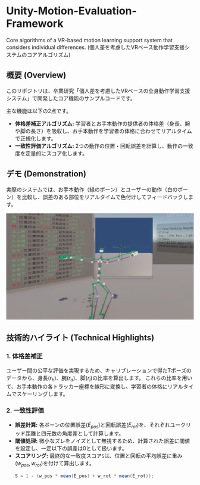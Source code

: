 # Unity-Motion-Evaluation-Framework
Core algorithms of a VR-based motion learning support system that considers individual differences.  (個人差を考慮したVRベース動作学習支援システムのコアアルゴリズム)
## 概要 (Overview)
このリポジトリは、卒業研究「個人差を考慮したVRベースの全身動作学習支援システム」で開発したコア機能のサンプルコードです。 

主な機能は以下の2点です。
- **体格差補正アルゴリズム:** 学習者とお手本動作の提供者の体格差（身長、腕や脚の長さ）を吸収し、お手本動作を学習者の体格に合わせてリアルタイムで正規化します。 
- **一致性評価アルゴリズム:** 2つの動作の位置・回転誤差を計算し、動作の一致度を定量的にスコア化します。 

## デモ (Demonstration)
実際のシステムでは、お手本動作（緑のボーン）とユーザーの動作（白のボーン）を比較し、誤差のある部位をリアルタイムで色付けしてフィードバックします。 

![demo](assets/Demo.png)  

## 技術的ハイライト (Technical Highlights)
### 1. 体格差補正 
ユーザー間の公平な評価を実現するため、キャリブレーションで得たTポーズのデータから、身長($r_h$)、腕($r_a$)、脚($r_l$)の比率を算出します。  これらの比率を用いて、お手本動作の各トラッカー座標を線形に変換し、学習者の体格にリアルタイムでスケーリングします。

### 2. 一致性評価 
- **誤差計算:** 各ボーンの位置誤差($E_{pos}$)と回転誤差($E_{rot}$)を、それぞれユークリッド距離と四元数の角度差として計算します。 
- **閾値処理:** 微小なズレをノイズとして無視するため、計算された誤差に閾値を設定し、一定以下の誤差は0として扱います。 
- **スコアリング:** 最終的な一致度スコア`S`は、位置と回転の平均誤差に重み($w_{pos}, w_{rot}$)を付けて算出します。 
  ```csharp
  S = 1 - (w_pos * mean(E_pos) + w_rot * mean(E_rot));
